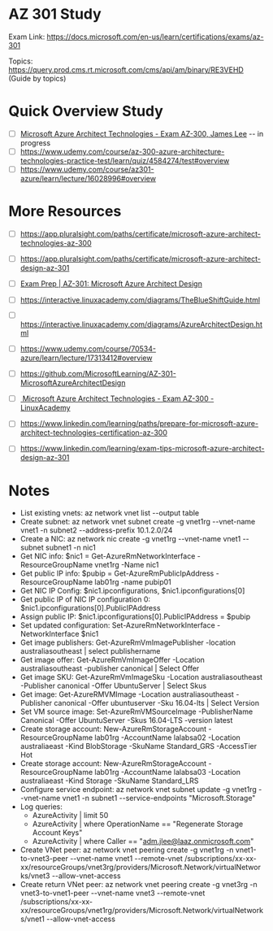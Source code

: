# AZ 301 Study

Exam Link: https://docs.microsoft.com/en-us/learn/certifications/exams/az-301

Topics: https://query.prod.cms.rt.microsoft.com/cms/api/am/binary/RE3VEHD (Guide by topics)

# Quick Overview Study
- [ ] [Microsoft Azure Architect Technologies - Exam AZ-300, James Lee](https://linuxacademy.com/cp/modules/view/id/280?redirect_uri=https://app.linuxacademy.com/search?categories=Azure&type=Course&difficulty=Advanced) -- in progress
- [ ] https://www.udemy.com/course/az-300-azure-architecture-technologies-practice-test/learn/quiz/4584274/test#overview
- [ ] https://www.udemy.com/course/az301-azure/learn/lecture/16028996#overview

# More Resources
- [ ] https://app.pluralsight.com/paths/certificate/microsoft-azure-architect-technologies-az-300
- [ ] https://app.pluralsight.com/paths/certificate/microsoft-azure-architect-design-az-301
- [ ] [Exam Prep | AZ-301: Microsoft Azure Architect Design](https://www.youtube.com/watch?v=q0zKXHWRmgo)
- [ ] https://interactive.linuxacademy.com/diagrams/TheBlueShiftGuide.html
- [ ] https://interactive.linuxacademy.com/diagrams/AzureArchitectDesign.html
- [ ] https://www.udemy.com/course/70534-azure/learn/lecture/17313412#overview
- [ ] https://github.com/MicrosoftLearning/AZ-301-MicrosoftAzureArchitectDesign
- [ ] [ Microsoft Azure Architect Technologies - Exam AZ-300  - LinuxAcademy](https://linuxacademy.com/cp/modules/view/id/280)
- [ ] https://www.linkedin.com/learning/paths/prepare-for-microsoft-azure-architect-technologies-certification-az-300
- [ ] https://www.linkedin.com/learning/exam-tips-microsoft-azure-architect-design-az-301


# Notes
- List existing vnets: az network vnet list --output table
- Create subnet: az network vnet subnet create -g vnet1rg --vnet-name vnet1 -n subnet2 --address-prefix 10.1.2.0/24
- Create a NIC: az network nic create -g vnet1rg --vnet-name vnet1 --subnet subnet1 -n nic1
- Get NIC info: $nic1 = Get-AzureRmNetworkInterface -ResourceGroupName vnet1rg -Name nic1
- Get public IP info: $pubip = Get-AzureRmPublicIpAddress -ResourceGroupName lab01rg -name pubip01
- Get NIC IP Config: $nic1.ipconfigurations, $nic1.ipconfigurations[0]
- Get public IP of NIC IP configuration 0: $nic1.ipconfigurations[0].PublicIPAddress
- Assign public IP: $nic1.ipconfigurations[0].PublicIPAddress = $pubip
- Set updated configuration: Set-AzureRmNetworkInterface -NetworkInterface $nic1
- Get image publishers: Get-AzureRmVmImagePublisher -location australiasoutheast | select publishername
- Get image offer: Get-AzureRmVmImageOffer -Location australiasoutheast -publisher canonical | Select Offer
- Get image SKU: Get-AzureRmVmImageSku -Location australiasoutheast -Publisher canonical -Offer UbuntuServer | Select Skus
- Get image: Get-AzureRMVMImage -Location australiasoutheast -Publisher canonical -Offer ubuntuserver -Sku 16.04-lts | Select Version
- Set VM source image: Set-AzureRmVMSourceImage -PublisherName Canonical -Offer UbuntuServer -Skus 16.04-LTS -version latest
- Create storage account: New-AzureRmStorageAccount -ResourceGroupName lab01rg -AccountName lalabsa02 -Location australiaeast -Kind BlobStorage -SkuName Standard_GRS -AccessTier Hot
- Create storage account: New-AzureRmStorageAccount -ResourceGroupName lab01rg -AccountName lalabsa03 -Location australiaeast -Kind Storage -SkuName Standard_LRS
- Configure service endpoint: az network vnet subnet update -g vnet1rg --vnet-name vnet1 -n subnet1 --service-endpoints "Microsoft.Storage"
- Log queries:
  * AzureActivity | limit 50
  * AzureActivity | where OperationName == "Regenerate Storage Account Keys"
  * AzureActivity | where Caller == "adm.jlee@laaz.onmicrosoft.com"
- Create VNet peer: az network vnet peering create -g vnet1rg -n vnet1-to-vnet3-peer --vnet-name vnet1 --remote-vnet /subscriptions/xx-xx-xx/resourceGroups/vnet3rg/providers/Microsoft.Network/virtualNetworks/vnet3 --allow-vnet-access
- Create return VNet peer: az network vnet peering create -g vnet3rg -n vnet3-to-vnet1-peer --vnet-name vnet3 --remote-vnet /subscriptions/xx-xx-xx/resourceGroups/vnet1rg/providers/Microsoft.Network/virtualNetworks/vnet1 --allow-vnet-access
